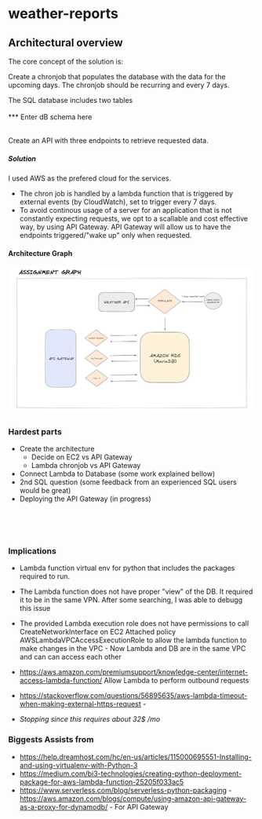 # weather-reports

## Architectural overview

The core concept of the solution is:

Create a chronjob that populates the database with the data for the upcoming days. The chronjob should be recurring and every 7 days.

The SQL database includes two tables <br><br>
\*\*\* Enter dB schema here
<br><br>

Create an API with three endpoints to retrieve requested data.

##### Solution

I used AWS as the prefered cloud for the services.

- The chron job is handled by a lambda function that is triggered by external events (by CloudWatch), set to trigger every 7 days.
- To avoid continous usage of a server for an application that is not constantly expecting requests, we opt to a scallable and cost effective way, by using API Gateway. API Gateway will allow us to have the endpoints triggered/"wake up" only when requested.

#### Architecture Graph

![image info](./graph.png)

### Hardest parts

- Create the architecture
  - Decide on EC2 vs API Gateway
  - Lambda chronjob vs API Gateway
- Connect Lambda to Database (some work explained bellow)
- 2nd SQL question (some feedback from an experienced SQL users would be great)
- Deploying the API Gateway (in progress)

<br><br><br>

### Implications

- Lambda function virtual env for python that includes the packages required to run.
- The Lambda function does not have proper "view" of the DB. It required it to be in the same VPN. After some searching, I was able to debugg this issue

- The provided Lambda execution role does not have permissions to call CreateNetworkInterface on EC2
  Attached policy AWSLambdaVPCAccessExecutionRole to allow the lambda function to make changes in the VPC - Now Lambda and DB are in the same VPC and can can access each other

- https://aws.amazon.com/premiumsupport/knowledge-center/internet-access-lambda-function/ Allow Lambda to perform outbound requests
- https://stackoverflow.com/questions/56895635/aws-lambda-timeout-when-making-external-https-request -

* _Stopping since this requires about 32$ /mo_

### Biggests Assists from

- https://help.dreamhost.com/hc/en-us/articles/115000695551-Installing-and-using-virtualenv-with-Python-3
- https://medium.com/bi3-technologies/creating-python-deployment-package-for-aws-lambda-function-25205f033ac5
- https://www.serverless.com/blog/serverless-python-packaging -https://aws.amazon.com/blogs/compute/using-amazon-api-gateway-as-a-proxy-for-dynamodb/ - For API Gateway
